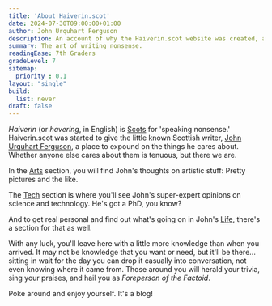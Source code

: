 ```yaml
---
title: 'About Haiverin.scot'
date: 2024-07-30T09:00:00+01:00
author: John Urquhart Ferguson
description: An account of why the Haiverin.scot website was created, and what it is intending to achieve.
summary: The art of writing nonsense.
readingEase: 7th Graders
gradeLevel: 7
sitemap:
  priority : 0.1
layout: "single"
build:
  list: never
draft: false
---
```


*Haiverin* (or *havering*, in English) is [Scots](https://en.wikipedia.org/wiki/Scots_language) for 'speaking nonsense.' Haiverin.scot was started to give the little known Scottish writer, [John Urquhart Ferguson](https://johnurquhartferguson.info), a place to expound on the things he cares about. Whether anyone else cares about them is tenuous, but there we are.

In the [Arts](/arts) section, you will find John's thoughts on artistic stuff: Pretty pictures and the like.

The [Tech](/tech) section is where you'll see John's super-expert opinions on science and technology. He's got a PhD, you know?

And to get real personal and find out what's going on in John's [Life](/life), there's a section for that as well.

With any luck, you'll leave here with a little more knowledge than when you arrived. It may not be knowledge that you want or need, but it'll be there... sitting in wait for the day you can drop it casually into conversation, not even knowing where it came from. Those around you will herald your trivia, sing your praises, and hail you as *Foreperson of the Factoid*.

Poke around and enjoy yourself. It's a blog!




